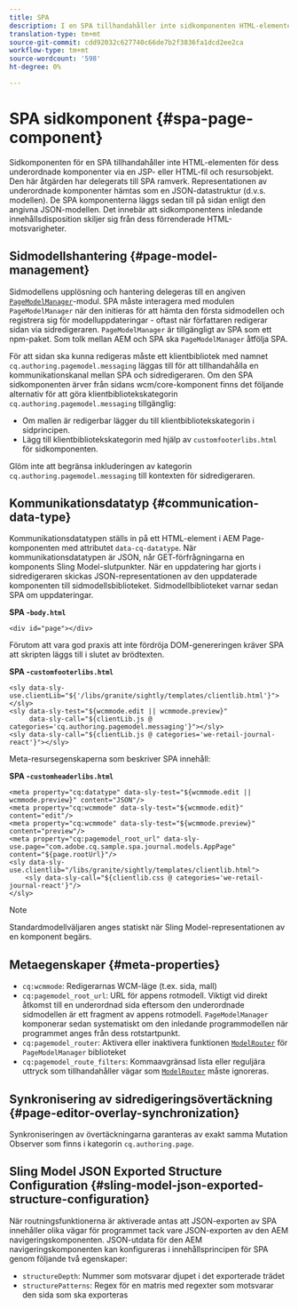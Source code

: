 ```yaml
---
title: SPA
description: I en SPA tillhandahåller inte sidkomponenten HTML-elementen för dess underordnade komponenter, utan delegerar i stället detta till det SPA ramverket. Det här dokumentet förklarar hur det gör sidkomponenten i ett SPA unik.
translation-type: tm+mt
source-git-commit: cdd92032c627740c66de7b2f3836fa1dcd2ee2ca
workflow-type: tm+mt
source-wordcount: '598'
ht-degree: 0%

---
```



# SPA sidkomponent {#spa-page-component}

Sidkomponenten för en SPA tillhandahåller inte HTML-elementen för dess underordnade komponenter via en JSP- eller HTML-fil och resursobjekt. Den här åtgärden har delegerats till SPA ramverk. Representationen av underordnade komponenter hämtas som en JSON-datastruktur (d.v.s. modellen). De SPA komponenterna läggs sedan till på sidan enligt den angivna JSON-modellen. Det innebär att sidkomponentens inledande innehållsdisposition skiljer sig från dess förrenderade HTML-motsvarigheter.

## Sidmodellshantering {#page-model-management}

Sidmodellens upplösning och hantering delegeras till en angiven [`PageModelManager`](blueprint.md#pagemodelmanager)-modul. SPA måste interagera med modulen `PageModelManager` när den initieras för att hämta den första sidmodellen och registrera sig för modelluppdateringar - oftast när författaren redigerar sidan via sidredigeraren. `PageModelManager` är tillgängligt av SPA som ett npm-paket. Som tolk mellan AEM och SPA ska `PageModelManager` åtfölja SPA.

För att sidan ska kunna redigeras måste ett klientbibliotek med namnet `cq.authoring.pagemodel.messaging` läggas till för att tillhandahålla en kommunikationskanal mellan SPA och sidredigeraren. Om den SPA sidkomponenten ärver från sidans wcm/core-komponent finns det följande alternativ för att göra klientbibliotekskategorin `cq.authoring.pagemodel.messaging` tillgänglig:

* Om mallen är redigerbar lägger du till klientbibliotekskategorin i sidprincipen.
* Lägg till klientbibliotekskategorin med hjälp av `customfooterlibs.html` för sidkomponenten.

Glöm inte att begränsa inkluderingen av kategorin `cq.authoring.pagemodel.messaging` till kontexten för sidredigeraren.

## Kommunikationsdatatyp {#communication-data-type}

Kommunikationsdatatypen ställs in på ett HTML-element i AEM Page-komponenten med attributet `data-cq-datatype`. När kommunikationsdatatypen är JSON, når GET-förfrågningarna en komponents Sling Model-slutpunkter. När en uppdatering har gjorts i sidredigeraren skickas JSON-representationen av den uppdaterade komponenten till sidmodellsbiblioteket. Sidmodellbiblioteket varnar sedan SPA om uppdateringar.

**SPA -`body.html`**

```
<div id="page"></div>
```

Förutom att vara god praxis att inte fördröja DOM-genereringen kräver SPA att skripten läggs till i slutet av brödtexten.

**SPA -`customfooterlibs.html`**

```
<sly data-sly-use.clientLib="${'/libs/granite/sightly/templates/clientlib.html'}"></sly>
<sly data-sly-test="${wcmmode.edit || wcmmode.preview}"
     data-sly-call="${clientLib.js @ categories='cq.authoring.pagemodel.messaging'}"></sly>
<sly data-sly-call="${clientLib.js @ categories='we-retail-journal-react'}"></sly>
```

Meta-resursegenskaperna som beskriver SPA innehåll:

**SPA -`customheaderlibs.html`**

```
<meta property="cq:datatype" data-sly-test="${wcmmode.edit || wcmmode.preview}" content="JSON"/>
<meta property="cq:wcmmode" data-sly-test="${wcmmode.edit}" content="edit"/>
<meta property="cq:wcmmode" data-sly-test="${wcmmode.preview}" content="preview"/>
<meta property="cq:pagemodel_root_url" data-sly-use.page="com.adobe.cq.sample.spa.journal.models.AppPage" content="${page.rootUrl}"/>
<sly data-sly-use.clientlib="/libs/granite/sightly/templates/clientlib.html">
    <sly data-sly-call="${clientlib.css @ categories='we-retail-journal-react'}"/>
</sly>
```

>[!NOTE]
>
>Standardmodellväljaren anges statiskt när Sling Model-representationen av en komponent begärs.

## Metaegenskaper {#meta-properties}

* `cq:wcmmode`: Redigerarnas WCM-läge (t.ex. sida, mall)
* `cq:pagemodel_root_url`: URL för appens rotmodell. Viktigt vid direkt åtkomst till en underordnad sida eftersom den underordnade sidmodellen är ett fragment av appens rotmodell. `PageModelManager` komponerar sedan systematiskt om den inledande programmodellen när programmet anges från dess rotstartpunkt.
* `cq:pagemodel_router`: Aktivera eller inaktivera funktionen  [`ModelRouter`](routing.md) för  `PageModelManager` biblioteket
* `cq:pagemodel_route_filters`: Kommaavgränsad lista eller reguljära uttryck som tillhandahåller vägar som  [`ModelRouter`](routing.md) måste ignoreras.

## Synkronisering av sidredigeringsövertäckning {#page-editor-overlay-synchronization}

Synkroniseringen av övertäckningarna garanteras av exakt samma Mutation Observer som finns i kategorin `cq.authoring.page`.

## Sling Model JSON Exported Structure Configuration {#sling-model-json-exported-structure-configuration}

När routningsfunktionerna är aktiverade antas att JSON-exporten av SPA innehåller olika vägar för programmet tack vare JSON-exporten av den AEM navigeringskomponenten. JSON-utdata för den AEM navigeringskomponenten kan konfigureras i innehållsprincipen för SPA genom följande två egenskaper:

* `structureDepth`: Nummer som motsvarar djupet i det exporterade trädet
* `structurePatterns`: Regex för en matris med regexter som motsvarar den sida som ska exporteras
